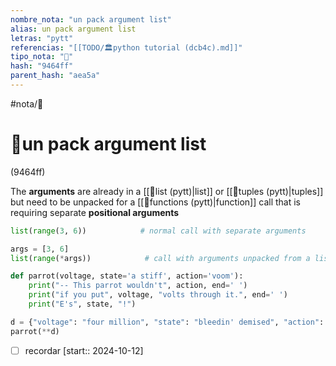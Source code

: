 ```yaml
---
nombre_nota: "un pack argument list"
alias: un pack argument list
letras: "pytt"
referencias: "[[TODO/🏛️python tutorial (dcb4c).md]]"
tipo_nota: "📑"
hash: "9464ff"
parent_hash: "aea5a"
---
```


#nota/📑

# 📑un pack argument list
<div class="hash">(9464ff)</div>

The __arguments__ are already in a [[📑list (pytt)|list]] or [[📑tuples (pytt)|tuples]] but need to be unpacked for a [[📑functions (pytt)|function]] call that is  requiring separate __positional arguments__



```python
list(range(3, 6))            # normal call with separate arguments

args = [3, 6]
list(range(*args))            # call with arguments unpacked from a list
```


```python
def parrot(voltage, state='a stiff', action='voom'):
    print("-- This parrot wouldn't", action, end=' ')
    print("if you put", voltage, "volts through it.", end=' ')
    print("E's", state, "!")

d = {"voltage": "four million", "state": "bleedin' demised", "action": "VOOM"}
parrot(**d)
```



- [ ] recordar  [start:: 2024-10-12]
